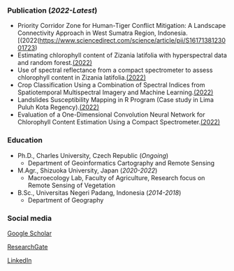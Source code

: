 ### Publication (_2022-Latest_)

*   Priority Corridor Zone for Human-Tiger Conflict Mitigation: A Landscape Connectivity Approach in West Sumatra Region, Indonesia.[(2022(https://www.sciencedirect.com/science/article/pii/S1617138123001723)
*   Estimating chlorophyll content of Zizania latifolia with hyperspectral data and random forest.[(2022)](https://dergipark.org.tr/en/pub/ijeg/article/953188)
*   Use of spectral reflectance from a compact spectrometer to assess chlorophyll content in Zizania latifolia.[(2022)](https://www.tandfonline.com/doi/full/10.1080/10106049.2021.1914747)
*   Crop Classification Using a Combination of Spectral Indices from Spatiotemporal Multispectral Imagery and Machine Learning.[(2022)](https://ieeexplore.ieee.org/abstract/document/9884135)
*   Landslides Susceptibility Mapping in R Program (Case study in Lima Puluh Kota Regency).[(2022)](https://mjfas.utm.my/index.php/mjfas/article/view/2534)
*   Evaluation of a One-Dimensional Convolution Neural Network for Chlorophyll Content Estimation Using a Compact Spectrometer.[(2022)](https://www.mdpi.com/2072-4292/14/9/1997)

### Education

- Ph.D., Charles University, Czech Republic (_Ongoing_)
  - Department of Geoinformatics Cartography and Remote Sensing 
- M.Agr., Shizuoka University, Japan (_2020-2022_)
  - Macroecology Lab, Faculty of Agriculture, Research focus on Remote Sensing of Vegetation
- B.Sc., Universitas Negeri Padang, Indonesia (_2014-2018_)
  - Department of Geography

### Social media
[Google Scholar](https://scholar.google.com/citations?user=FqkFQaAAAAAJ&hl=en)

[ResearchGate](https://www.researchgate.net/profile/Adenan-Yandra-Nofrizal)

[LinkedIn](https://www.linkedin.com/in/adenan-yandra-nofrizal-b74416166/)
